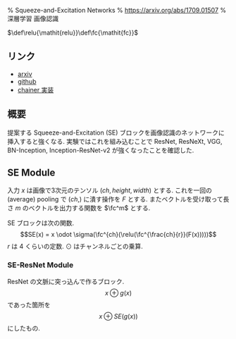 % Squeeze-and-Excitation Networks
% https://arxiv.org/abs/1709.01507
% 深層学習 画像認識

$\def\relu{\mathit{relu}}\def\fc{\mathit{fc}}$

## リンク

- [arxiv](https://arxiv.org/abs/1709.01507)
- [github](https://github.com/hujie-frank/SENet)
- [chainer 実装](https://github.com/nutszebra/SENets/blob/master/se_residual_net.py#L30)

## 概要

提案する Squeeze-and-Excitation (SE) ブロックを画像認識のネットワークに挿入すると強くなる.
実験ではこれを組み込むことで ResNet, ResNeXt, VGG, BN-Inception, Inception-ResNet-v2 が強くなったことを確認した.

## SE Module

入力 $x$ は画像で3次元のテンソル $(ch, height, width)$ とする.
これを一回の (average) pooling で $(ch,)$ に潰す操作を $F$ とする.
またベクトルを受け取って長さ $m$ のベクトルを出力する関数を $\fc^m$ とする.

SE ブロックは次の関数.
$$SE(x) = x \odot \sigma(\fc^{ch}(\relu(\fc^{\frac{ch}{r}}(F(x)))))$$
$r$ は $4$ くらいの定数.
$\odot$ はチャンネルごとの乗算.

### SE-ResNet Module

ResNet の文脈に突っ込んで作るブロック.
$$x \oplus g(x)$$
であった箇所を
$$x \oplus SE(g(x))$$
にしたもの.
